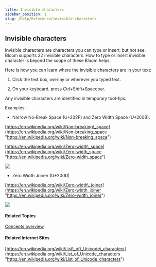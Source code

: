 ```yaml
---
title: Invisible characters
sidebar_position: 1
slug: /Help/Reference/invisible-characters
---
```


## Invisible characters

Invisible characters are characters you can type or insert, but not see. Bloom supports 22 invisible characters. How to type or insert invisible character is beyond the scope of these Bloom helps.

Here is how you can learn where the invisible characters are in your text:

1.  Click the text box, overlay or wherever you typed text.
    
2.  On your keyboard, press Ctrl+Shift+Spacebar.
    

Any invisible characters are identified in temporary tool-tips.

Examples:

-   Narrow No-Break Space (U+202F) and Zero Width Space (U+200B).
    

[https://en.wikipedia.org/wiki/Non-breaking\_space](https://en.wikipedia.org/wiki/Non-breaking_space "https://en.wikipedia.org/wiki/Non-breaking_space")

[https://en.wikipedia.org/wiki/Zero-width\_space](https://en.wikipedia.org/wiki/Zero-width_space "https://en.wikipedia.org/wiki/Zero-width_space")

![](/ref-docs-assets/images/Concepts/InvisibleCharacter1.png)

-   Zero Width Joiner (U+200D)
    

[https://en.wikipedia.org/wiki/Zero-width\_joiner](https://en.wikipedia.org/wiki/Zero-width_joiner "https://en.wikipedia.org/wiki/Zero-width_joiner")

![](/ref-docs-assets/images/Concepts/InvisibleCharacter2.png)

#### Related Topics

[Concepts overview](Concepts_overview.md)

#### Related Internet Sites

[https://en.wikipedia.org/wiki/List\_of\_Unicode\_characters](https://en.wikipedia.org/wiki/List_of_Unicode_characters "https://en.wikipedia.org/wiki/List_of_Unicode_characters")